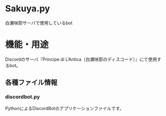# Sakuya.py
白瀬咲耶サーバで使用しているbot

# 機能・用途
Discordのサーバ『Principe di L’Antica（白瀬咲耶のディスコード）』にて使用するbot。

## 各種ファイル情報

### discordbot.py
PythonによるDiscordBotのアプリケーションファイルです。

